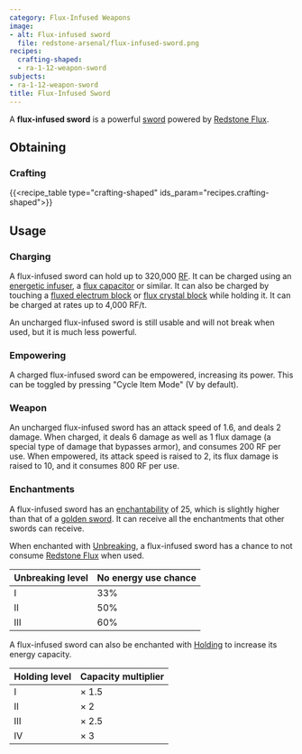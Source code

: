 ```yaml
---
category: Flux-Infused Weapons
image:
- alt: Flux-infused sword
  file: redstone-arsenal/flux-infused-sword.png
recipes:
  crafting-shaped:
  - ra-1-12-weapon-sword
subjects:
- ra-1-12-weapon-sword
title: Flux-Infused Sword
---
```


A **flux-infused sword** is a powerful
[sword](https://minecraft.gamepedia.com/Sword) powered by [Redstone
Flux](/docs/redstone-flux/).


Obtaining
---------

### Crafting
{{<recipe_table type="crafting-shaped" ids_param="recipes.crafting-shaped">}}


Usage
-----

### Charging
A flux-infused sword can hold up to 320,000 [RF](/docs/redstone-flux/). It can
be charged using an [energetic infuser](../../thermal-expansion/energetic-infuser/), a [flux
capacitor](../../thermal-expansion/flux-capacitor/) or similar. It can also be charged by touching
a [fluxed electrum block](../fluxed-electrum-block/) or [flux crystal
block](../flux-crystal-block) while holding it. It can be charged at rates up
to 4,000 RF/t.

An uncharged flux-infused sword is still usable and will not break when used,
but it is much less powerful.

### Empowering
A charged flux-infused sword can be empowered, increasing its power. This can
be toggled by pressing "Cycle Item Mode" (V by default).

### Weapon
An uncharged flux-infused sword has an attack speed of 1.6, and deals 2 damage.
When charged, it deals 6 damage as well as 1 flux damage (a special type of
damage that bypasses armor), and consumes 200 RF per use. When empowered, its
attack speed is raised to 2, its flux damage is raised to 10, and it consumes
800 RF per use.

### Enchantments
A flux-infused sword has an
[enchantability](https://minecraft.gamepedia.com/Enchantability) of 25, which is
slightly higher than that of a [golden
sword](https://minecraft.gamepedia.com/Golden_Sword). It can receive all the
enchantments that other swords can receive.

When enchanted with [Unbreaking](https://minecraft.gamepedia.com/Unbreaking), a
flux-infused sword has a chance to not consume [Redstone
Flux](/docs/redstone-flux/) when used.

| Unbreaking level | No energy use chance |
|---|---|
| I | 33% |
| II | 50% |
| III | 60% |


A flux-infused sword can also be enchanted with [Holding](../../cofh-core/holding/) to
increase its energy capacity.

| Holding level | Capacity multiplier |
|---|---|
| I | × 1.5 |
| II | × 2 |
| III | × 2.5 |
| IV | × 3 |

